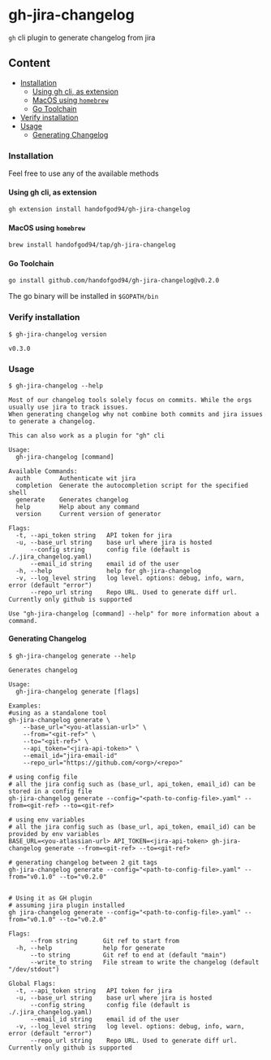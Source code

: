 # gh-jira-changelog

`gh` cli plugin to generate changelog from jira

## Content
  * [Installation](#installation)
    * [Using gh cli, as extension](#using-gh-cli,-as-extension)
    * [MacOS using `homebrew`](#macos-using-`homebrew`)
    * [Go Toolchain](#go-toolchain)
  * [Verify installation](#verify-installation)
  * [Usage](#usage)
    * [Generating Changelog](#generating-changelog)


### Installation

Feel free to use any of the available methods

#### Using gh cli, as extension
```sh
gh extension install handofgod94/gh-jira-changelog
```

#### MacOS using `homebrew`
```sh
brew install handofgod94/tap/gh-jira-changelog
```

#### Go Toolchain
```sh
go install github.com/handofgod94/gh-jira-changelog@v0.2.0
```
The go binary will be installed in `$GOPATH/bin`

### Verify installation

`$ gh-jira-changelog version`
```
v0.3.0
```

### Usage

`$ gh-jira-changelog --help`
```
Most of our changelog tools solely focus on commits. While the orgs usually use jira to track issues.
When generating changelog why not combine both commits and jira issues to generate a changelog.

This can also work as a plugin for "gh" cli

Usage:
  gh-jira-changelog [command]

Available Commands:
  auth        Authenticate wit jira
  completion  Generate the autocompletion script for the specified shell
  generate    Generates changelog
  help        Help about any command
  version     Current version of generator

Flags:
  -t, --api_token string   API token for jira
  -u, --base_url string    base url where jira is hosted
      --config string      config file (default is ./.jira_changelog.yaml)
      --email_id string    email id of the user
  -h, --help               help for gh-jira-changelog
  -v, --log_level string   log level. options: debug, info, warn, error (default "error")
      --repo_url string    Repo URL. Used to generate diff url. Currently only github is supported

Use "gh-jira-changelog [command] --help" for more information about a command.
```

#### Generating Changelog

`$ gh-jira-changelog generate --help`
```
Generates changelog

Usage:
  gh-jira-changelog generate [flags]

Examples:
#using as a standalone tool
gh-jira-changelog generate \
	--base_url="<you-atlassian-url>" \
	--from="<git-ref>" \
	--to="<git-ref>" \
	--api_token="<jira-api-token>" \
	--email_id="jira-email-id"
	--repo_url="https://github.com/<org>/<repo>"

# using config file
# all the jira config such as (base_url, api_token, email_id) can be stored in a config file
gh-jira-changelog generate --config="<path-to-config-file>.yaml" --from=<git-ref> --to=<git-ref>

# using env variables
# all the jira config such as (base_url, api_token, email_id) can be provided by env variables
BASE_URL=<you-atlassian-url> API_TOKEN=<jira-api-token> gh-jira-changelog generate --from=<git-ref> --to=<git-ref>

# generating changelog between 2 git tags
gh-jira-changelog generate --config="<path-to-config-file>.yaml" --from="v0.1.0" --to="v0.2.0"


# Using it as GH plugin
# assuming jira plugin installed
gh jira-changelog generate --config="<path-to-config-file>.yaml" --from="v0.1.0" --to="v0.2.0"

Flags:
      --from string       Git ref to start from
  -h, --help              help for generate
      --to string         Git ref to end at (default "main")
      --write_to string   File stream to write the changelog (default "/dev/stdout")

Global Flags:
  -t, --api_token string   API token for jira
  -u, --base_url string    base url where jira is hosted
      --config string      config file (default is ./.jira_changelog.yaml)
      --email_id string    email id of the user
  -v, --log_level string   log level. options: debug, info, warn, error (default "error")
      --repo_url string    Repo URL. Used to generate diff url. Currently only github is supported
```
